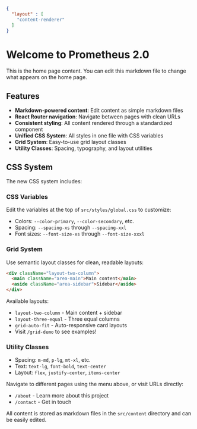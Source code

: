 ```json
{
  "layout" : [
    "content-renderer"
  ]
}
```


# Welcome to Prometheus 2.0

This is the home page content. You can edit this markdown file to change what appears on the home page.

## Features

- **Markdown-powered content**: Edit content as simple markdown files
- **React Router navigation**: Navigate between pages with clean URLs
- **Consistent styling**: All content rendered through a standardized component
- **Unified CSS System**: All styles in one file with CSS variables
- **Grid System**: Easy-to-use grid layout classes
- **Utility Classes**: Spacing, typography, and layout utilities

## CSS System

The new CSS system includes:

### CSS Variables
Edit the variables at the top of `src/styles/global.css` to customize:
- Colors: `--color-primary`, `--color-secondary`, etc.
- Spacing: `--spacing-xs` through `--spacing-xxl`
- Font sizes: `--font-size-xs` through `--font-size-xxxl`

### Grid System
Use semantic layout classes for clean, readable layouts:
```html
<div className="layout-two-column">
  <main className="area-main">Main content</main>
  <aside className="area-sidebar">Sidebar</aside>
</div>
```

Available layouts:
- `layout-two-column` - Main content + sidebar
- `layout-three-equal` - Three equal columns  
- `grid-auto-fit` - Auto-responsive card layouts
- Visit `/grid-demo` to see examples!

### Utility Classes
- Spacing: `m-md`, `p-lg`, `mt-xl`, etc.
- Text: `text-lg`, `font-bold`, `text-center`
- Layout: `flex`, `justify-center`, `items-center`

Navigate to different pages using the menu above, or visit URLs directly:
- `/about` - Learn more about this project
- `/contact` - Get in touch

All content is stored as markdown files in the `src/content` directory and can be easily edited.
